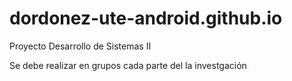# dordonez-ute-android.github.io
Proyecto Desarrollo de Sistemas II

Se debe realizar en grupos cada parte del la investgación
